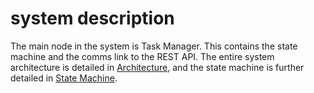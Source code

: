 # system description

The main node in the system is Task Manager. This contains the state machine and the comms link to the REST API. The entire system architecture is detailed in [Architecture](architecture/nodes.md), and the state machine is further detailed in [State Machine](architecture/statemachine.md).